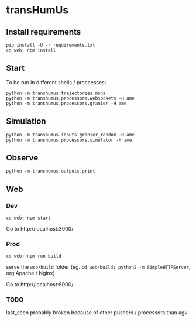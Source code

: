 # transHumUs

## Install requirements

```
pip install -U -r requirements.txt
cd web; npm install
```

## Start

To be run in different shells / proccesses:

```
python -m transhumus.trajectories.mona
python -m transhumus.processors.websockets -H ame
python -m transhumus.processors.granier -H ame
```

## Simulation

```
python -m transhumus.inputs.granier_random -H ame
python -m transhumus.processors.simulator -H ame
```

## Observe

```
python -m transhumus.outputs.print
```

## Web

### Dev

```
cd web; npm start
```

Go to http://localhost:3000/

### Prod

```
cd web; npm run build
```

serve the `web/build` folder (eg. `cd web/build; python2 -m SimpleHTTPServer`, org Apache / Nginx)

Go to http://localhost:8000/

### TODO

last_seen probably broken because of other pushers / processors than agv
